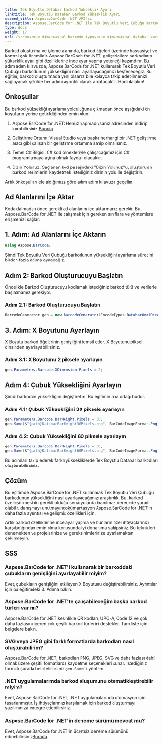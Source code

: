 ```yaml
---
title: Tek Boyutlu Databar Barkod Yükseklik Ayarı
linktitle: Tek Boyutlu Databar Barkod Yükseklik Ayarı
second_title: Aspose.BarCode .NET API'si
description: Aspose.BarCode for .NET ile Tek Boyutlu Veri Çubuğu barkod yüksekliğini nasıl ayarlayacağınızı öğrenin. Birkaç basit adımda özel barkodlar oluşturun. Barkod özelleştirmenin gücünü keşfedin.
type: docs
weight: 17
url: /tr/net/one-dimensional-barcode-types/one-dimensional-databar-barcode-height-adjustment/
---
```


Barkod oluşturma ve işleme alanında, barkod öğeleri üzerinde hassasiyet ve kontrol çok önemlidir. Aspose.BarCode for .NET, geliştiricilere barkodların yükseklik ayarı gibi özelliklerine ince ayar yapma yeteneği kazandırır. Bu adım adım kılavuzda, Aspose.BarCode for .NET kullanarak Tek Boyutlu Veri Çubuğu barkodunun yüksekliğini nasıl ayarlayacağımızı keşfedeceğiz. Bu eğitim, barkod oluşturmada yeni olsanız bile kolayca takip edebilmenizi sağlayacak şekilde her adımı ayrıntılı olarak anlatacaktır. Hadi dalalım!

## Önkoşullar

Bu barkod yüksekliği ayarlama yolculuğuna çıkmadan önce aşağıdaki ön koşulların yerine getirildiğinden emin olun:

1.  Aspose.BarCode for .NET: Henüz yapmadıysanız adresinden indirip kurabilirsiniz.[Burada](https://releases.aspose.com/barcode/net/).

2. Geliştirme Ortamı: Visual Studio veya başka herhangi bir .NET geliştirme aracı gibi çalışan bir geliştirme ortamına sahip olmalısınız.

3. Temel C# Bilgisi: C# kod örnekleriyle çalışacağımız için C# programlamaya aşina olmak faydalı olacaktır.

4. Dizin Yolunuz: Sağlanan kod pasajındaki "Dizin Yolunuz"u, oluşturulan barkod resimlerini kaydetmek istediğiniz dizinin yolu ile değiştirin.

Artık önkoşulları ele aldığımıza göre adım adım kılavuza geçelim.

## Ad Alanlarını İçe Aktar

Koda dalmadan önce gerekli ad alanlarını içe aktarmanız gerekir. Bu, Aspose.BarCode for .NET ile çalışmak için gereken sınıflara ve yöntemlere erişmenizi sağlar.

## 1. Adım: Ad Alanlarını İçe Aktarın
```csharp
using Aspose.BarCode;
```

Şimdi Tek Boyutlu Veri Çubuğu barkodunun yüksekliğini ayarlama sürecini birden fazla adıma ayıracağız.

## Adım 2: Barkod Oluşturucuyu Başlatın

Öncelikle Barkod Oluşturucuyu kodlamak istediğiniz barkod türü ve verilerle başlatmamız gerekiyor.

### Adım 2.1: Barkod Oluşturucuyu Başlatın
```csharp
BarcodeGenerator gen = new BarcodeGenerator(EncodeTypes.DatabarOmniDirectional, "(01)12345678901231");
```

## 3. Adım: X Boyutunu Ayarlayın

X Boyutu barkod öğelerinin genişliğini temsil eder. X Boyutunu piksel cinsinden ayarlayabilirsiniz.

### Adım 3.1: X Boyutunu 2 piksele ayarlayın
```csharp
gen.Parameters.Barcode.XDimension.Pixels = 2;
```

## Adım 4: Çubuk Yüksekliğini Ayarlayın

Şimdi barkodun yüksekliğini değiştirelim. Bu eğitimin ana odağı budur.

### Adım 4.1: Çubuk Yüksekliğini 30 piksele ayarlayın
```csharp
gen.Parameters.Barcode.BarHeight.Pixels = 30;
gen.Save($"{path}DatabarBarHeight30Pixels.png", BarCodeImageFormat.Png);
```

### Adım 4.2: Çubuk Yüksekliğini 60 piksele ayarlayın
```csharp
gen.Parameters.Barcode.BarHeight.Pixels = 60;
gen.Save($"{path}DatabarBarHeight60Pixels.png", BarCodeImageFormat.Png);
```

Bu adımları takip ederek farklı yüksekliklerde Tek Boyutlu Databar barkodları oluşturabilirsiniz.

## Çözüm

 Bu eğitimde Aspose.BarCode for .NET kullanarak Tek Boyutlu Veri Çubuğu barkodunun yüksekliğini nasıl ayarlayacağımızı araştırdık. Bu, barkod özelleştirmesinin gerekli olduğu senaryolarda inanılmaz derecede yararlı olabilir. danışmayı unutmayın[dokümantasyon](https://reference.aspose.com/barcode/net/) Aspose.BarCode for .NET'in daha fazla ayrıntısı ve gelişmiş özellikleri için.

Artık barkod özelliklerine ince ayar yapma ve bunların özel ihtiyaçlarınızı karşıladığından emin olma konusunda iyi donanıma sahipsiniz. Bu teknikleri denemekten ve projelerinize ve gereksinimlerinize uyarlamaktan çekinmeyin.

## SSS

### Aspose.BarCode for .NET'i kullanarak bir barkoddaki çubukların genişliğini ayarlayabilir miyim?
Evet, çubukların genişliğini etkileyen X Boyutunu değiştirebilirsiniz. Ayrıntılar için bu eğitimdeki 3. Adıma bakın.

### Aspose.BarCode for .NET'te çalışabileceğim başka barkod türleri var mı?
Aspose.BarCode for .NET kesinlikle QR kodları, UPC-A, Code 12 ve çok daha fazlasını içeren çok çeşitli barkod türlerini destekler. Tam liste için belgelere bakın.

### SVG veya JPEG gibi farklı formatlarda barkodları nasıl oluşturabilirim?
 Aspose.BarCode for .NET, barkodları PNG, JPEG, SVG ve daha fazlası dahil olmak üzere çeşitli formatlarda kaydetme seçenekleri sunar. İstediğiniz formatı şurada belirtebilirsiniz:`gen.Save()` yöntem.

### .NET uygulamalarımda barkod oluşumunu otomatikleştirebilir miyim?
Evet, Aspose.BarCode for .NET, .NET uygulamalarında otomasyon için tasarlanmıştır. İş ihtiyaçlarınızı karşılamak için barkod oluşturmayı yazılımınıza entegre edebilirsiniz.

### Aspose.BarCode for .NET'in deneme sürümü mevcut mu?
 Evet, Aspose.BarCode for .NET'in ücretsiz deneme sürümünü edinebilirsiniz[Burada](https://releases.aspose.com/).
